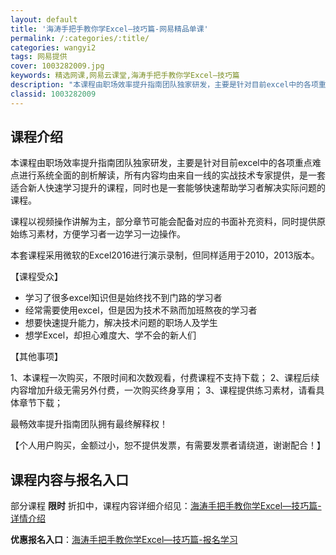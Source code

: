 ```yaml
---
layout: default
title: '海涛手把手教你学Excel—技巧篇-网易精品单课'
permalink: /:categories/:title/
categories: wangyi2
tags: 网易提供
cover: 1003282009.jpg
keywords: 精选网课,网易云课堂,海涛手把手教你学Excel—技巧篇
description: "本课程由职场效率提升指南团队独家研发，主要是针对目前excel中的各项重点难点进行系统全面的剖析解读，所有内容均由来自一线的实战技术专家提供，是一套适合新人快速学习提升的课程，同时也是一套能"
classid: 1003282009
---
```


## 课程介绍

本课程由职场效率提升指南团队独家研发，主要是针对目前excel中的各项重点难点进行系统全面的剖析解读，所有内容均由来自一线的实战技术专家提供，是一套适合新人快速学习提升的课程，同时也是一套能够快速帮助学习者解决实际问题的课程。

课程以视频操作讲解为主，部分章节可能会配备对应的书面补充资料，同时提供原始练习素材，方便学习者一边学习一边操作。

本套课程采用微软的Excel2016进行演示录制，但同样适用于2010，2013版本。

【课程受众】
* 学习了很多excel知识但是始终找不到门路的学习者
* 经常需要使用excel，但是因为技术不熟而加班熬夜的学习者
*  想要快速提升能力，解决技术问题的职场人及学生
* 想学Excel，却担心难度大、学不会的新人们

【其他事项】

1、本课程一次购买，不限时间和次数观看，付费课程不支持下载；
2、课程后续内容增加升级无需另外付费，一次购买终身享用；
3、课程提供练习素材，请看具体章节下载；


最畅效率提升指南团队拥有最终解释权！

【个人用户购买，金额过小，恕不提供发票，有需要发票者请绕道，谢谢配合！】

## 课程内容与报名入口

部分课程 **限时** 折扣中，课程内容详细介绍见：[海涛手把手教你学Excel—技巧篇-详情介绍](https://study.163.com/course/introduction/1003282009.htm?share=1&shareId=1025206652&utm_campaign=share&utm_medium=iphoneShare&utm_source=&utm_u=1025206652)

**优惠报名入口**：[海涛手把手教你学Excel—技巧篇-报名学习](https://study.163.com/course/introduction/1003282009.htm?share=1&shareId=1025206652&utm_campaign=share&utm_medium=iphoneShare&utm_source=&utm_u=1025206652)

